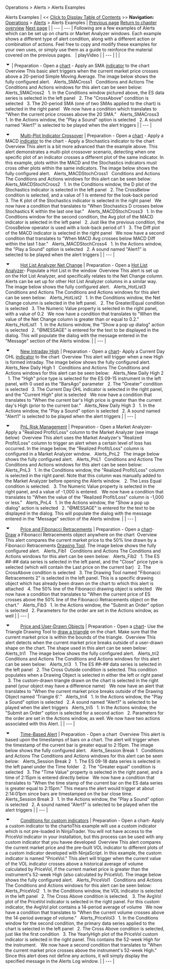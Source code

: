 ﻿
Operations \> Alerts \> Alerts Examples

Alerts Examples
| \<\< [Click to Display Table of Contents](alertsexamples.md) \>\> **Navigation:**     [Operations](operations.md) \> [Alerts](alerts.md) \> Alerts Examples | [Previous page](condition_builder.md) [Return to chapter overview](alerts.md) [Next page](alerts_log.md) |
| --- | --- |
Following are a few examples of Alerts which can be set up on charts or Market Analyzer windows. Each example shows a different type of alert condition, along with a different action or combination of actions. Feel free to copy and modify these examples for your own uses, or simply use them as a guide to reinforce the material covered on the previous pages.
 
| playVideo |
| --- |
|  |

![tog_minus](tog_minus.gif)
| Preparation - Open a [chart](creating_a_chart.md) - Apply an SMA [indicator](working_with_indicators.md) to the chart   Overview This basic alert triggers when the current market price crosses above a 20\-period Simple Moving Average. The image below shows the fully configured alert.    Alerts_SMACross1   Conditions and Actions The Conditions and Actions windows for this alert can be seen below:   Alerts_SMACross2   1\. In the Conditions window pictured above, the ES data series is selected in the left panel   2\. The "CrossAbove" condition is selected   3\. The 20\-period SMA (one of two SMAs applied to the chart) is selected in the right panel   We now have a condition which translates to "When the current price crosses above the 20 SMA."   Alerts_SMACross3   1\. In the Actions window, the "Play a Sound" option is selected   2\. A sound named "Alert1" is selected to be played when the alert triggers |
| --- |

![tog_minus](tog_minus.gif)        [Multi\-Plot Indicator Crossover](javascript:HMToggle('toggle','MultiPlotIndicatorCrossover','MultiPlotIndicatorCrossover_ICON'))
| Preparation - Open a [chart](creating_a_chart.md) - Apply a MACD [indicator](working_with_indicators.md) to the chart - Apply a Stochastics indicator to the chart   Overview This alert is a bit more advanced than the example above. This alert demonstrates a multi\-plot crossover scenario, detecting when one specific plot of an indicator crosses a different plot of the same indicator. In this example, plots within the MACD and the Stochastics indicators must cross other plots within the same indicators. The image below shows the fully configured alert.    Alerts_MACDStochCross1   Conditions and Actions The Conditions and Actions windows for this alert can be seen below:   Alerts_MACDStochCross2   1\. In the Conditions window, the D plot of the Stochastics indicator is selected in the left panel   2\. The CrossBelow condition is selected, and a value of 1 is entered for the look\-back period   3\. The K plot of the Stochastics indicator is selected in the right panel   We now have a condition that translates to "When Stochastics D crosses below Stochastics K within the last one bar."   Alerts_MACDStochCross3   1\. In the Conditions window for the second condition, the Avg plot of the MACD indicator is selected in the left panel   2\. Just like the previous condition, the CrossBelow operator is used with a look\-back period of 1   3\. The Diff plot of the MACD indicator is selected in the right panel   We now have a second condition that translates to "When MACD Avg crosses below MACD Diff within the last 1 bar."   Alerts_MACDStochCross4   1\. In the Actions window, the "Play a Sound" option is selected   2\. A sound named "Alert1" is selected to be played when the alert triggers |
| --- |

![tog_minus](tog_minus.gif)        [Hot List Analyzer Net Change](javascript:HMToggle('toggle','HotListAnalyzerNetChange','HotListAnalyzerNetChange_ICON'))
| Preparation - Open a [Hot List Analyzer](using_the_hot_list_analyzer.md)- Populate a Hot List in the window  Overview This alert is set up on the Hot List Analyzer, and specifically relates to the Net Change column. Alerts can be set up for other Hot List Analyzer columns in a similar way. The image below shows the fully configured alert.    Alerts_HotList3   Conditions and Actions The Conditions and Actions windows for this alert can be seen below:   Alerts_HotList2   1\. In the Conditions window, the Net Change column is selected in the left panel.   2\. The Greater/Equal condition is selected   3\. The Numeric Value property is selected in the right panel, with a value of 0\.2   We now have a condition that translates to "When the value of the Net Change column is greater than or equal to 0\.2\."   Alerts_HotList1   1\. In the Actions window, the "Show a pop up dialog" action is selected   2\. "@MESSAGE" is entered for the text to be displayed in the dialog. This will populate the dialog with the message entered in the "Message" section of the Alerts window. |
| --- |

![tog_minus](tog_minus.gif)        [New Intraday High](javascript:HMToggle('toggle','NewIntradayHighOrLow','NewIntradayHighOrLow_ICON'))
| Preparation - Open a [chart](creating_a_chart.md)- Apply a Current Day OHL [indicator](working_with_indicators.md) to the chart  Overview This alert will trigger when a new High is formed intraday. The image below shows the fully configured alert.    Alerts_New Daily High 1   Conditions and Actions The Conditions and Actions windows for this alert can be seen below:   Alerts_New Daily High 2   1\. The "High" price type is selected for the ES 09\-15 instrument in the left panel, with 0 used as the "BarsAgo" parameter   2\. The "Greater" condition is selected   3\. The Current Day OHL indicator is selected in the right panel, and the "Current High" plot is selected   We now have a condition that translates to "When the current bar's High price is greater than the current day's High (prior to the current bar."   Alerts_New Daily High 3   1\. In the Actions window, the "Play a Sound" option is selected   2\. A sound named "Alert1" is selected to be played when the alert triggers |
| --- |

![tog_minus](tog_minus.gif)        [PnL Risk Management](javascript:HMToggle('toggle','PnLRiskManagement','PnLRiskManagement_ICON'))
| Preparation - Open a Market Analyzer- Apply a "Realized Profit/Loss" column to the Market Analyzer (see image below)  Overview This alert uses the Market Analyzer's "Realized Profit/Loss" column to trigger an alert when a certain level of loss has occurred. In the image below, the "Realized Profit/Loss" column is configured in a Market Analyzer window.   Alerts_PnL2   The image below shows the fully configured alert.    Alerts_PnL1   Conditions and Actions The Conditions and Actions windows for this alert can be seen below:   Alerts_PnL3   1\. In the Conditions window, the "Realized Profit/Loss" column is selected in the right panel. Note that this column was manually added to the Market Analyzer before opening the Alerts window.   2\. The Less Equal condition is selected.   3\. The Numeric Value property is selected in the right panel, and a value of \-1,000 is entered.   We now have a condition that translates to "When the value of the "Realized Profit/Loss" column is \-1,000 or less."   Alerts_PnL4   1\. In the Actions window, the "Show a pop up dialog" action is selected   2\. "@MESSAGE" is entered for the text to be displayed in the dialog. This will populate the dialog with the message entered in the "Message" section of the Alerts window. |
| --- |

![tog_minus](tog_minus.gif)        [Price and Fibonacci Retracements](javascript:HMToggle('toggle','PriceAndFibonacciRetracements','PriceAndFibonacciRetracements_ICON'))
| Preparation - Open a [chart](creating_a_chart.md)- [Draw](working_with_drawing_tools__ob.md) a Fibonacci Retracements object anywhere on the chart  Overview This alert compares the current market price to the 50% line drawn by a Fibonacci Retracements [Drawing Tool](working_with_drawing_tools__ob.md). The image below shows the fully configured alert.    Alerts_Fib1   Conditions and Actions The Conditions and Actions windows for this alert can be seen below:   Alerts_Fib2   1\. The ES \#\#\-\#\# data series is selected in the left panel, and the "Close" price type is selected (which will contain the Last price on the current bar)   2\. The CrossAbove condition is selected   3\. The Drawing Tool named "Fibonacci Retracements 2" is selected in the left panel. This is a specific drawing object which has already been drawn on the chart to which this alert is attached   4\. The 50% line of the Fibonacci drawing object is selected   We now have a condition that translates to "When the current price of ES crosses above the 50% line of the Fibonacci Retracements object on the chart."   Alerts_Fib3   1\. In the Actions window, the "Submit an Order" option is selected   2\. Parameters for the order are set in the Actions window, as well |
| --- |

![tog_minus](tog_minus.gif)        [Price and User\-Drawn Objects](javascript:HMToggle('toggle','PriceAndUserDrawnObjects','PriceAndUserDrawnObjects_ICON'))
| Preparation - Open a [chart](creating_a_chart.md)- Use the Triangle Drawing Tool to [draw a triangle](working_with_drawing_tools__ob.md) on the chart. Make sure that the current market price is within the bounds of the triangle.  Overview This alert detects when the current market price breaks outside of a user\-drawn shape on the chart. The shape used in this alert can be seen below:   Alerts_tri1   The image below shows the fully configured alert.    Alerts_tri2   Conditions and Actions The Conditions and Actions windows for this alert can be seen below:   Alerts_tri3   1\. The ES \#\#\-\#\# data series is selected in the left panel   2\. The Cross Outside condition is selected. This condition populates when a Drawing Object is selected in either the left or right panel   3\. The custom\-drawn triangle drawn on the chart is selected in the right panel (your object may have a difference name)   We now have an alert that translates to "When the current market price breaks outside of the Drawing Object named 'Triangle 6'."   Alerts_tri4   1\. In the Actions window, the "Play a Sound" option is selected   2\. A sound named "Alert1" is selected to be played when the alert triggers   Alerts_tri5   1\. In the Actions window, the "Submit an Order" option is selected for a second action   2\. Parameters for the order are set in the Actions window, as well. We now have two actions associated with this Alert. |
| --- |

![tog_minus](tog_minus.gif)        [Time\-Based Alert](javascript:HMToggle('toggle','TimeBasedAlert','TimeBasedAlert_ICON'))
| Preparation - Open a chart  Overview This alert is based upon the timestamps of bars on a chart. The alert will trigger when the timestamp of the current bar is greater equal to 2:15pm. The image below shows the fully configured alert.    Alerts_Session Break 1   Conditions and Actions The Conditions and Actions windows for this alert can be seen below:   Alerts_Session Break 2   1\. The ES 09\-18 data series is selected in the left panel under the Time folder   2\. The "Greater equal" condition is selected   3\. The "Time Value" property is selected in the right panel, and a time of 2:15pm is entered directly below   We now have a condition that translates to "When the time stamp of the current bar on the ES data series is greater equal to 2:15pm." This means the alert would trigger at about 2:14:01pm since bars are timestamped on the bar close time.   Alerts_Session Break 3   1\. In the Actions window, the "Play a Sound" option is selected   2\. A sound named "Alert1" is selected to be played when the alert triggers |
| --- |

![tog_minus](tog_minus.gif)        [Conditions for custom indicators](javascript:HMToggle('toggle','ConditionsForCustomIndicators','ConditionsForCustomIndicators_ICON'))
| Preparation - Open a chart- Apply a custom indicator to the chartoThis example will use a custom indicator which is not pre\-loaded in NinjaTrader. You will not have access to the PriceVol indicator in your installation, but this process can be used with any custom indicator that you havee developed  Overview This alert compares the current market price and the pre\-built VOL indicator to different plots of a custom indicator developed with NinjaScript. In this example, the custom indicator is named "PriceVol." This alert will trigger when the current value of the VOL indicator crosses above a historical average of volume calculated by PriceVol, if the current market price is greater than the instrument's 52\-week High (also calculated by PriceVol). The image below shows the fully configured alert.    Alerts_PriceVol1   Conditions and Actions The Conditions and Actions windows for this alert can be seen below:   Alerts_PriceVol2   1\. In the Conditions window, the VOL indicator is selected in the left panel   2\. The Cross Above condition is selected.   3\. The AvgVol plot of the PriceVol indicator is selected in the right panel. For this custom indicator, the AvgVol plot contains a 14\-period average of volume   We now have a condition that translates to "When the current volume crosses above the 14\-period average of volume."   Alerts_PriceVol3   1\. In the Conditions window for the second condition, the primary data series applied to the chart is selected in the left panel   2\. The Cross Above condition is selected, just like the first condition   3\. The YearlyHigh plot of the PriceVol custom indicator is selected in the right panel. This contains the 52\-week High for the instrument.   We now have a second condition that translates to "When the current market price crosses above the instrument's 52\-week High."   Since this alert does not define any actions, it will simply display the specified message in the Alerts Log window. |
| --- |
